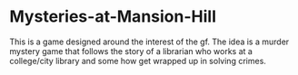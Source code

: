 # Mysteries-at-Mansion-Hill
This is a game designed around the interest of the gf. The idea is a murder mystery game that follows the story of a librarian who works at a college/city library and some how get wrapped up in solving crimes.
